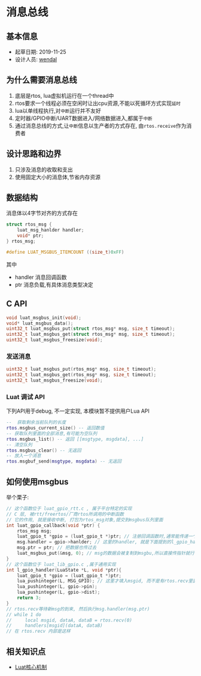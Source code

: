# 消息总线

## 基本信息

* 起草日期: 2019-11-25
* 设计人员: [wendal](https://github.com/wendal)

## 为什么需要消息总线

1. 底层是rtos, lua虚拟机运行在一个thread中
2. rtos要求一个线程必须在空闲时让出cpu资源,不能以死循环方式实现`延时`
3. lua以单线程执行,对`中断`运行并不友好
4. 定时器/GPIO中断/UART数据进入/网络数据进入,都属于`中断`
5. 通过消息总线的方式,让`中断`信息以生产者的方式存在, 由`rtos.receive`作为消费者

## 设计思路和边界

1. 只涉及消息的收取和支出
2. 使用固定大小的消息体,节省内存资源

## 数据结构

消息体以4字节对齐的方式存在

```c
struct rtos_msg {
    luat_msg_hanlder handler;
    void* ptr;
} rtos_msg;

#define LUAT_MSGBUS_ITEMCOUNT ((size_t)0xFF)
```

其中

* handler 消息回调函数
* ptr     消息负载,有具体消息类型决定

## C API

```c
void luat_msgbus_init(void);
void* luat_msgbus_data();
uint32_t luat_msgbus_put(struct rtos_msg* msg, size_t timeout);
uint32_t luat_msgbus_get(struct rtos_msg* msg, size_t timeout);
uint32_t luat_msgbus_freesize(void);
```

### 发送消息

```c
uint32_t luat_msgbus_put(rtos_msg* msg, size_t timeout);
uint32_t luat_msgbus_get(rtos_msg* msg, size_t timeout);
uint32_t luat_msgbus_freesize(void);
```

### Luat 调试 API

下列API用于debug, 不一定实现, 本模块暂不提供用户Lua API

```lua
--  获取剩余当前队列的长度
rtos.msgbus_current_size() -- 返回数值
-- 获取队列里面的全部消息,有可能为空队列
rtos.msgbus_list() -- 返回 [[msgtype, msgdata], ...]
-- 清空队列
rtos.msgbus_clear() -- 无返回
-- 放入一个消息
rtos.msgbuf_send(msgtype, msgdata) -- 无返回
```

## 如何使用msgbus

举个栗子:

```c
// 这个函数位于 luat_gpio_rtt.c , 属于平台特定的实现
// C 层, 被rtt/freertos/厂商rtos所调用的中断函数
// 它的作用, 就是接收中断, 打包为rtos_msg对象,提交到msgbus队列里面
int luat_gpio_callback(void *ptr) {
    rtos_msg msg;
    luat_gpio_t *gpio = (luat_gpio_t *)ptr; // 注册回调函数时,通常能传递一个自定义的参数
    msg.handler = gpio->hanlder; // 这里的handler, 就是下面提到的l_gpio_handler方法
    msg.ptr = ptr; // 把数据也传过去
    luat_msgbus_put(&msg, 0); // msg的数据会被复制到msgbu,所以直接传指针就行
}
// 这个函数位于 luat_lib_gpio.c ,属于通用实现
int l_gpio_handler(LuaState *L, void *ptr){
    luat_gpio_t *gpio = (luat_gpio_t *)ptr;
    lua_pushinteger(L, MSG_GPIO); // 这里才填入msgid, 而不是有rtos.recv里面写逻辑判断
    lua_pushinteger(L, gpio->pin);
    lua_pushinteger(L, gpio->dist);
    return 3;
}
// rtos.recv等待新msg的到来, 然后执行msg.handler(msg.ptr)
// while 1 do
//     local msgid, dataA, dataB = rtos.recv(0)
//     handlers[msgid](dataA, dataB)
// 在 rtos.recv 内部是这样
```
## 相关知识点

* [Luat核心机制](/markdown/core/luat_core)
